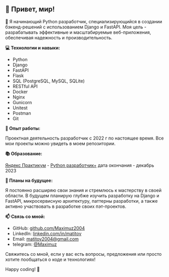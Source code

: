 ## 👋 Привет, мир!

🐍 Я начинающий Python разработчик, специализирующийся в создании бэкенд-решений с использованием Django и FastAPI. Моя цель - разрабатывать эффективные и масштабируемые веб-приложения, обеспечивая надежность и производительность.

**💻 Технологии и навыки:**
- Python
- Django
- FastAPI
- Flask
- SQL (PostgreSQL, MySQL, SQLite)
- RESTful API
- Docker
- Nginx
- Gunicorn
- Unitest
- Postman
- Git

**🚀 Опыт работы:**

Проектная деятельность
разработчик с 2022 г  по настоящее время.
Все мои проекты можно увидеть в моем репозитории. 

**📚 Образование:**

[Яндекс Практикум](https://practicum.yandex.ru/) - [Python разработчик+](https://practicum.yandex.ru/python-developer-plus/) 
дата окончания -  декабрь 2023

**🌱 Планы на будущее:**

Я постоянно расширяю свои знания и стремлюсь к мастерству в своей области. В будущем планирую глубже изучить разработку на Django и FastAPI, микросервисную архитектуру, паттерны разработки, а также активно участвовать в разработке своих пэт-проектов.

**📫 Связь со мной:**
- GitHub: [github.com/Maximuz2004](https://github.com/Maximuz2004)
- LinkedIn: [linkedin.com/in/matitov](https://linkedin.com/in/matitov)
- Email: [matitov2004@gmail.com](matitov2004@gmail.com)
- telegram: [@Maximuz](https://t.me/Maximuz)

Свяжитесь со мной, если у вас есть вопросы, предложения или просто хотите пообщаться о коде и технологиях!

Happy coding! 🚀
